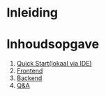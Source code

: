 # Inleiding 

# Inhoudsopgave
1. [Quick Start(lokaal via IDE)](./docs/quickstart_local.md)
2. [Frontend](./docs/frontend.md)
3. [Backend](./docs/backend.md)
4. [Q&A](./docs/Q&A.md)







